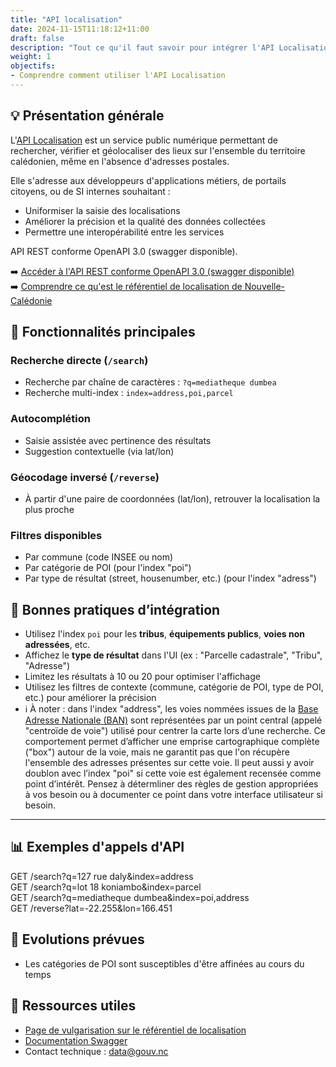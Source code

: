 ```yaml
---
title: "API localisation"
date: 2024-11-15T11:18:12+11:00
draft: false
description: "Tout ce qu'il faut savoir pour intégrer l'API Localisation dans vos systèmes"
weight: 1
objectifs:
- Comprendre comment utiliser l'API Localisation
---
```



## 💡 Présentation générale

L'[API Localisation](https://localisation.gouv.nc/api/openapi) est un service public numérique permettant de rechercher, vérifier et géolocaliser des lieux sur l'ensemble du territoire calédonien, même en l'absence d'adresses postales.

Elle s'adresse aux développeurs d'applications métiers, de portails citoyens, ou de SI internes souhaitant :
- Uniformiser la saisie des localisations
- Améliorer la précision et la qualité des données collectées
- Permettre une interopérabilité entre les services

API REST conforme OpenAPI 3.0 (swagger disponible).

➡️ [Accéder à l'API REST conforme OpenAPI 3.0 (swagger disponible)](https://localisation.gouv.nc/api/openapi)  
➡️ [Comprendre ce qu'est le référentiel de localisation de Nouvelle-Calédonie](https://guide.data.gouv.nc/open-data-public/donnees-a-forte-valeur/referentiel-de-localisation/)  


## 🔢 Fonctionnalités principales

### Recherche directe (`/search`)

- Recherche par chaîne de caractères : `?q=mediatheque dumbea`
- Recherche multi-index : `index=address,poi,parcel`

### Autocomplétion

- Saisie assistée avec pertinence des résultats
- Suggestion contextuelle (via lat/lon)

### Géocodage inversé (`/reverse`)

- À partir d'une paire de coordonnées (lat/lon), retrouver la localisation la plus proche

### Filtres disponibles

- Par commune (code INSEE ou nom)
- Par catégorie de POI (pour l'index "poi")
- Par type de résultat (street, housenumber, etc.) (pour l'index "adress")


## 🥇 Bonnes pratiques d’intégration

- Utilisez l'index `poi` pour les **tribus**, **équipements publics**, **voies non adressées**, etc.
- Affichez le **type de résultat** dans l'UI (ex : "Parcelle cadastrale", "Tribu", "Adresse")
- Limitez les résultats à 10 ou 20 pour optimiser l'affichage
- Utilisez les filtres de contexte (commune, catégorie de POI, type de POI, etc.) pour améliorer la précision
- ℹ️ À noter : dans l'index "address", les voies nommées issues de la [Base Adresse Nationale (BAN)](https://adresse.data.gouv.fr/) sont représentées par un point central (appelé "centroïde de voie") utilisé pour centrer la carte lors d’une recherche. Ce comportement permet d’afficher une emprise cartographique complète ("box") autour de la voie, mais ne garantit pas que l'on récupère l'ensemble des adresses présentes sur cette voie. Il peut aussi y avoir doublon avec l’index "poi" si cette voie est également recensée comme point d’intérêt. Pensez à détermliner des règles de gestion appropriées à vos besoin ou à documenter ce point dans votre interface utilisateur si besoin.

---

## 📊 Exemples d'appels d'API

GET /search?q=127 rue daly&index=address  
GET /search?q=lot 18 koniambo&index=parcel   
GET /search?q=mediatheque dumbea&index=poi,address  
GET /reverse?lat=-22.255&lon=166.451  

## 🚧 Evolutions prévues
- Les catégories de POI sont susceptibles d'être affinées au cours du temps

## 🔗 Ressources utiles
- [Page de vulgarisation sur le référentiel de localisation](https://guide.data.gouv.nc/open-data-public/donnees-a-forte-valeur/referentiel-de-localisation/) 
- [Documentation Swagger](https://localisation.gouv.nc/api/openapi)
- Contact technique : data@gouv.nc
